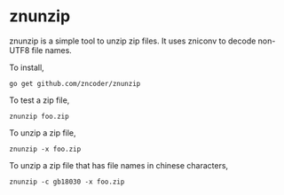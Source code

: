 # znunzip

znunzip is a simple tool to unzip zip files. It uses zniconv to decode non-UTF8 file names.

To install,

    go get github.com/zncoder/znunzip

To test a zip file,

    znunzip foo.zip

To unzip a zip file,

    znunzip -x foo.zip

To unzip a zip file that has file names in chinese characters,

    znunzip -c gb18030 -x foo.zip


